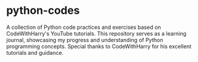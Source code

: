 # python-codes
A collection of Python code practices and exercises based on CodeWithHarry's YouTube tutorials. This repository serves as a learning journal, showcasing my progress and understanding of Python programming concepts. Special thanks to CodeWithHarry for his excellent tutorials and guidance.
